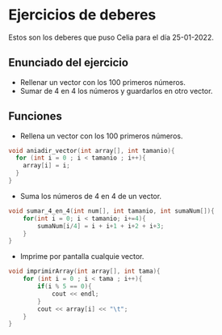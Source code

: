 # Ejercicios de deberes

Estos son los deberes que puso Celia para el día 25-01-2022.

## Enunciado del ejercicio

* Rellenar un vector con los 100 primeros números.
* Sumar de 4 en 4 los números y guardarlos en otro vector.

## Funciones

* Rellena un vector con los 100 primeros números.

```cpp
void aniadir_vector(int array[], int tamanio){
  for (int i = 0 ; i < tamanio ; i++){
    array[i] = i;
  }
}
```

* Suma los números de 4 en 4 de un vector.

```cpp
void sumar_4_en_4(int num[], int tamanio, int sumaNum[]){
    for(int i = 0; i < tamanio; i+=4){
        sumaNum[i/4] = i + i+1 + i+2 + i+3;
    }
}
```

* Imprime por pantalla cualquie vector.

```cpp
void imprimirArray(int array[], int tama){
    for (int i = 0 ; i < tama ; i++){
        if(i % 5 == 0){
            cout << endl;
        }
        cout << array[i] << "\t";
    }
}
```